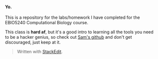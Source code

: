 ﻿
#### Yo.
This is a repository for the labs/homework I have completed for the EBIO5240 Computational Biology course. 

This class is **hard af**, but it's a good intro to learning all the tools you need to be a hacker genius, so check out [Sam's github](
https://github.com/flaxmans/CompBio_on_git) and don't get discouraged, just keep at it.  

> Written with [StackEdit](https://stackedit.io/).
